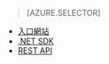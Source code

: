 > [AZURE.SELECTOR]
- [入口網站](../articles/media-services-manage-content.md#encode)
- [.NET SDK](../articles/media-services-dotnet-encode-asset.md)
- [REST API](../articles/media-services-rest-encode-asset.md)
<!--HONumber=52--> 
